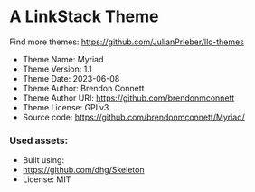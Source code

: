 # A LinkStack Theme
Find more themes: https://github.com/JulianPrieber/llc-themes
                                                                                                                                                                         
*	Theme Name: Myriad
*	Theme Version: 1.1
*	Theme Date: 2023-06-08
*	Theme Author: Brendon Connett
*	Theme Author URI: https://github.com/brendonmconnett
*	Theme License: GPLv3
*	Source code: https://github.com/brendonmconnett/Myriad/


### Used assets:
* Built using:
* https://github.com/dhg/Skeleton
* License: MIT
